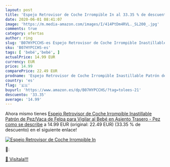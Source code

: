 ```yaml
---
layout: post
title: 'Espejo Retrovisor de Coche Irrompible In al 33.35 % de descuento'
date: 2020-06-01 08:41:07
image: 'https://m.media-amazon.com/images/I/414PtDm4RVL._SL200_.jpg'
comments: true
category: ofertas
author: ring
slug: 'B07HYPCCHS-es Espejo Retrovisor de Coche Irrompible Inastillable Patrón...'
sku: 'B07HYPCCHS-es'
tags: [ 'bebé','bebé', ]
actualPrice: 14.99 EUR
currency: EUR
price: 14.99
comparePrice: 22.49 EUR
prodname: 'Espejo Retrovisor de Coche Irrompible Inastillable Patrón de Pez/Vaca de Felpa para Vigilar al Bebé en Asiento Trasero - Pez  como se describe'
country: 'es'
flag: '🇪🇸'
buyurl: 'https://www.amazon.es/dp/B07HYPCCHS/?tag=tolees-21'
descuento: '33.35'
average: '14.99'
---
```


Ahora mismo tienes [Espejo Retrovisor de Coche Irrompible Inastillable Patrón de Pez/Vaca de Felpa para Vigilar al Bebé en Asiento Trasero - Pez  como se describe](https://www.amazon.es/dp/B07HYPCCHS/?tag=tolees-21) a 14.99 EUR (original: 22.49 EUR) (33.35 %  de descuento) en el siguiente enlace!

[![Espejo Retrovisor de Coche Irrompible In](https://m.media-amazon.com/images/I/414PtDm4RVL._SL200_.jpg)](https://www.amazon.es/dp/B07HYPCCHS/?tag=tolees-21)

🔎:


[🛒 Visítala!!!](https://www.amazon.es/dp/B07HYPCCHS/?tag=tolees-21)
